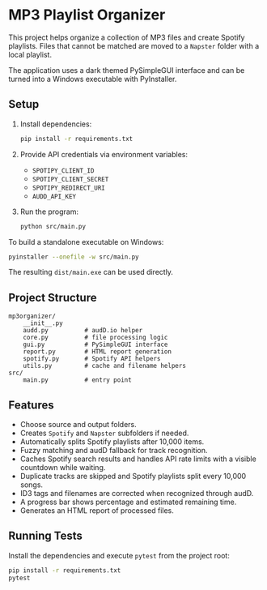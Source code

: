 # MP3 Playlist Organizer

This project helps organize a collection of MP3 files and create Spotify playlists. Files that cannot be matched are moved to a `Napster` folder with a local playlist.

The application uses a dark themed PySimpleGUI interface and can be turned into a Windows executable with PyInstaller.

## Setup

1. Install dependencies:
   ```bash
   pip install -r requirements.txt
   ```
2. Provide API credentials via environment variables:
   - `SPOTIPY_CLIENT_ID`
   - `SPOTIPY_CLIENT_SECRET`
   - `SPOTIPY_REDIRECT_URI`
   - `AUDD_API_KEY`

3. Run the program:
   ```bash
   python src/main.py
   ```

To build a standalone executable on Windows:
```bash
pyinstaller --onefile -w src/main.py
```
The resulting `dist/main.exe` can be used directly.

## Project Structure

```
mp3organizer/
    __init__.py
    audd.py          # audD.io helper
    core.py          # file processing logic
    gui.py           # PySimpleGUI interface
    report.py        # HTML report generation
    spotify.py       # Spotify API helpers
    utils.py         # cache and filename helpers
src/
    main.py          # entry point
```

## Features

- Choose source and output folders.
- Creates `Spotify` and `Napster` subfolders if needed.
- Automatically splits Spotify playlists after 10,000 items.
- Fuzzy matching and audD fallback for track recognition.
- Caches Spotify search results and handles API rate limits with a visible
  countdown while waiting.
- Duplicate tracks are skipped and Spotify playlists split every 10,000 songs.
- ID3 tags and filenames are corrected when recognized through audD.
- A progress bar shows percentage and estimated remaining time.
- Generates an HTML report of processed files.

## Running Tests

Install the dependencies and execute `pytest` from the project root:

```bash
pip install -r requirements.txt
pytest
```

